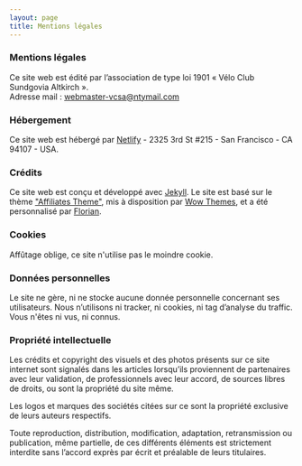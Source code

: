 ```yaml
---
layout: page
title: Mentions légales
---
```


### Mentions légales

Ce site web est édité par l’association de type loi 1901 « Vélo Club Sundgovia Altkirch ».<br>
Adresse mail : [webmaster-vcsa@ntymail.com](mailto:webmaster-vcsa@ntymail.com)

### Hébergement

Ce site web est hébergé par [Netlify](https://netlify.com/) - 2325 3rd St #215 - San Francisco - CA 94107 - USA.

### Crédits

Ce site web est conçu et développé avec [Jekyll](https://jekyllrb.com/). 
Le site est basé sur le thème ["Affiliates Theme"](https://www.wowthemes.net/free-jekyll-template-affiliates/), mis à disposition par [Wow Themes](WowThemes.net), et a été personnalisé par [Florian](https://github.com/FlorianKohler/).

### Cookies

Affûtage oblige, ce site n'utilise pas le moindre cookie.

### Données personnelles

Le site ne gère, ni ne stocke aucune donnée personnelle concernant ses utilisateurs. Nous n’utilisons ni tracker, ni cookies, ni tag d’analyse du traffic. Vous n'êtes ni vus, ni connus.

### Propriété intellectuelle

Les crédits et copyright des visuels et des photos présents sur ce site internet sont signalés dans les articles lorsqu’ils proviennent de partenaires avec leur validation, de professionnels avec leur accord, de sources libres de droits, ou sont la propriété du site même.

Les logos et marques des sociétés citées sur ce sont la propriété exclusive de leurs auteurs respectifs.

Toute reproduction, distribution, modification, adaptation, retransmission ou publication, même partielle, de ces différents éléments est strictement interdite sans l’accord exprès par écrit et préalable de leurs titulaires.

